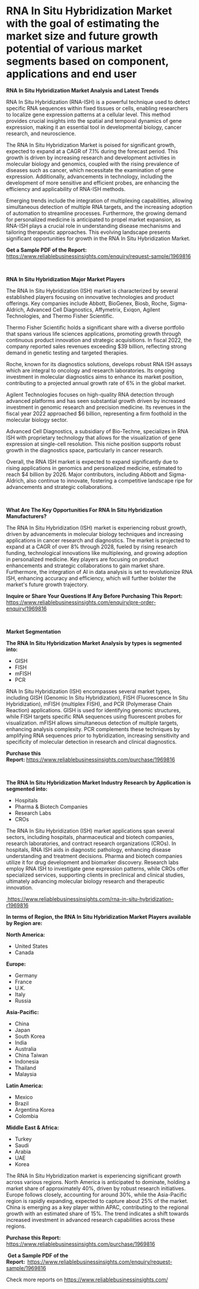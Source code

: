 <p><h1>RNA In Situ Hybridization Market with the goal of estimating the market size and future growth potential of various market segments based on component, applications and end user</h1></p><p><strong>RNA In Situ Hybridization Market Analysis and Latest Trends</strong></p>
<p><p>RNA In Situ Hybridization (RNA-ISH) is a powerful technique used to detect specific RNA sequences within fixed tissues or cells, enabling researchers to localize gene expression patterns at a cellular level. This method provides crucial insights into the spatial and temporal dynamics of gene expression, making it an essential tool in developmental biology, cancer research, and neuroscience.</p><p>The RNA In Situ Hybridization Market is poised for significant growth, expected to expand at a CAGR of 7.1% during the forecast period. This growth is driven by increasing research and development activities in molecular biology and genomics, coupled with the rising prevalence of diseases such as cancer, which necessitate the examination of gene expression. Additionally, advancements in technology, including the development of more sensitive and efficient probes, are enhancing the efficiency and applicability of RNA-ISH methods.</p><p>Emerging trends include the integration of multiplexing capabilities, allowing simultaneous detection of multiple RNA targets, and the increasing adoption of automation to streamline processes. Furthermore, the growing demand for personalized medicine is anticipated to propel market expansion, as RNA-ISH plays a crucial role in understanding disease mechanisms and tailoring therapeutic approaches. This evolving landscape presents significant opportunities for growth in the RNA In Situ Hybridization Market.</p></p>
<p><strong>Get a Sample PDF of the Report:&nbsp;</strong> <a href="https://www.reliablebusinessinsights.com/enquiry/request-sample/1969816?utm_campaign=84&utm_medium=2&utm_source=Github&utm_content=ia&utm_term=03032025&utm_id=rna-in-situ-hybridization">https://www.reliablebusinessinsights.com/enquiry/request-sample/1969816</a></p>
<p>&nbsp;</p>
<p><strong>RNA In Situ Hybridization Major Market Players</strong></p>
<p><p>The RNA In Situ Hybridization (ISH) market is characterized by several established players focusing on innovative technologies and product offerings. Key companies include Abbott, BioGenex, Biosb, Roche, Sigma-Aldrich, Advanced Cell Diagnostics, Affymetrix, Exiqon, Agilent Technologies, and Thermo Fisher Scientific.</p><p>Thermo Fisher Scientific holds a significant share with a diverse portfolio that spans various life sciences applications, promoting growth through continuous product innovation and strategic acquisitions. In fiscal 2022, the company reported sales revenues exceeding $39 billion, reflecting strong demand in genetic testing and targeted therapies.</p><p>Roche, known for its diagnostics solutions, develops robust RNA ISH assays which are integral to oncology and research laboratories. Its ongoing investment in molecular diagnostics aims to enhance its market position, contributing to a projected annual growth rate of 6% in the global market.</p><p>Agilent Technologies focuses on high-quality RNA detection through advanced platforms and has seen substantial growth driven by increased investment in genomic research and precision medicine. Its revenues in the fiscal year 2022 approached $6 billion, representing a firm foothold in the molecular biology sector.</p><p>Advanced Cell Diagnostics, a subsidiary of Bio-Techne, specializes in RNA ISH with proprietary technology that allows for the visualization of gene expression at single-cell resolution. This niche position supports robust growth in the diagnostics space, particularly in cancer research.</p><p>Overall, the RNA ISH market is expected to expand significantly due to rising applications in genomics and personalized medicine, estimated to reach $4 billion by 2026. Major contributors, including Abbott and Sigma-Aldrich, also continue to innovate, fostering a competitive landscape ripe for advancements and strategic collaborations.</p></p>
<p>&nbsp;</p>
<p><strong>What Are The Key Opportunities For RNA In Situ Hybridization Manufacturers?</strong></p>
<p><p>The RNA In Situ Hybridization (ISH) market is experiencing robust growth, driven by advancements in molecular biology techniques and increasing applications in cancer research and diagnostics. The market is projected to expand at a CAGR of over 8% through 2028, fueled by rising research funding, technological innovations like multiplexing, and growing adoption in personalized medicine. Key players are focusing on product enhancements and strategic collaborations to gain market share. Furthermore, the integration of AI in data analysis is set to revolutionize RNA ISH, enhancing accuracy and efficiency, which will further bolster the market's future growth trajectory.</p></p>
<p><strong>Inquire or Share Your Questions If Any Before Purchasing This Report:</strong> <a href="https://www.reliablebusinessinsights.com/enquiry/pre-order-enquiry/1969816?utm_campaign=84&utm_medium=2&utm_source=Github&utm_content=ia&utm_term=03032025&utm_id=rna-in-situ-hybridization">https://www.reliablebusinessinsights.com/enquiry/pre-order-enquiry/1969816</a></p>
<p>&nbsp;</p>
<p><strong>Market Segmentation</strong></p>
<p><strong>The RNA In Situ Hybridization Market Analysis by types is segmented into:</strong></p>
<p><ul><li>GISH</li><li>FISH</li><li>mFISH</li><li>PCR</li></ul></p>
<p><p>RNA In Situ Hybridization (ISH) encompasses several market types, including GISH (Genomic In Situ Hybridization), FISH (Fluorescence In Situ Hybridization), mFISH (multiplex FISH), and PCR (Polymerase Chain Reaction) applications. GISH is used for identifying genomic structures, while FISH targets specific RNA sequences using fluorescent probes for visualization. mFISH allows simultaneous detection of multiple targets, enhancing analysis complexity. PCR complements these techniques by amplifying RNA sequences prior to hybridization, increasing sensitivity and specificity of molecular detection in research and clinical diagnostics.</p></p>
<p><strong>Purchase this Report:&nbsp;</strong><a href="https://www.reliablebusinessinsights.com/purchase/1969816?utm_campaign=84&utm_medium=2&utm_source=Github&utm_content=ia&utm_term=03032025&utm_id=rna-in-situ-hybridization">https://www.reliablebusinessinsights.com/purchase/1969816</a></p>
<p>&nbsp;</p>
<p><strong>The RNA In Situ Hybridization Market Industry Research by Application is segmented into:</strong></p>
<p><ul><li>Hospitals</li><li>Pharma & Biotech Companies</li><li>Research Labs</li><li>CROs</li></ul></p>
<p><p>The RNA In Situ Hybridization (ISH) market applications span several sectors, including hospitals, pharmaceutical and biotech companies, research laboratories, and contract research organizations (CROs). In hospitals, RNA ISH aids in diagnostic pathology, enhancing disease understanding and treatment decisions. Pharma and biotech companies utilize it for drug development and biomarker discovery. Research labs employ RNA ISH to investigate gene expression patterns, while CROs offer specialized services, supporting clients in preclinical and clinical studies, ultimately advancing molecular biology research and therapeutic innovation.</p></p>
<p><a href="https://www.reliablebusinessinsights.com/rna-in-situ-hybridization-r1969816?utm_campaign=84&utm_medium=2&utm_source=Github&utm_content=ia&utm_term=03032025&utm_id=rna-in-situ-hybridization">&nbsp;https://www.reliablebusinessinsights.com/rna-in-situ-hybridization-r1969816</a></p>
<p><strong>In terms of Region, the RNA In Situ Hybridization Market Players available by Region are:</strong></p>
<p>
    <p> <strong> North America: </strong>
        <ul>
            <li>United States</li>
            <li>Canada</li>
        </ul>
        </p> 
    <p> <strong> Europe: </strong>
        <ul>
            <li>Germany</li>
            <li>France</li>
            <li>U.K.</li>
            <li>Italy</li>
            <li>Russia</li>
        </ul>
        </p> 
    <p> <strong> Asia-Pacific: </strong>
        <ul>
            <li>China</li>
            <li>Japan</li>
            <li>South Korea</li>
            <li>India</li>
            <li>Australia</li>
            <li>China Taiwan</li>
            <li>Indonesia</li>
            <li>Thailand</li>
            <li>Malaysia</li>
        </ul>
        </p> 
    <p> <strong> Latin America: </strong>
        <ul>
            <li>Mexico</li>
            <li>Brazil</li>
            <li>Argentina Korea</li>
            <li>Colombia</li>
        </ul>
        </p> 
    <p> <strong> Middle East & Africa: </strong>
        <ul>
            <li>Turkey</li>
            <li>Saudi</li>
            <li>Arabia</li>
            <li>UAE</li>
            <li>Korea</li>
        </ul>
    </p>
    </p>
<p><p>The RNA In Situ Hybridization market is experiencing significant growth across various regions. North America is anticipated to dominate, holding a market share of approximately 40%, driven by robust research initiatives. Europe follows closely, accounting for around 30%, while the Asia-Pacific region is rapidly expanding, expected to capture about 25% of the market. China is emerging as a key player within APAC, contributing to the regional growth with an estimated share of 15%. The trend indicates a shift towards increased investment in advanced research capabilities across these regions.</p></p>
<p><strong>Purchase this Report: </strong><a href="https://www.reliablebusinessinsights.com/purchase/1969816?utm_campaign=84&utm_medium=2&utm_source=Github&utm_content=ia&utm_term=03032025&utm_id=rna-in-situ-hybridization">https://www.reliablebusinessinsights.com/purchase/1969816</a></p>
<p>&nbsp;<strong>Get a Sample PDF of the Report:&nbsp;&nbsp;</strong><a href="https://www.reliablebusinessinsights.com/enquiry/request-sample/1969816?utm_campaign=84&utm_medium=2&utm_source=Github&utm_content=ia&utm_term=03032025&utm_id=rna-in-situ-hybridization">https://www.reliablebusinessinsights.com/enquiry/request-sample/1969816</a></p>
<p><strong></strong></p>
<p>Check more reports on <a href="https://www.reliablebusinessinsights.com/?utm_campaign=84&utm_medium=2&utm_source=Github&utm_content=ia&utm_term=03032025&utm_id=rna-in-situ-hybridization">https://www.reliablebusinessinsights.com/</a></p>